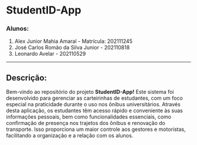 # StudentID-App

### Alunos:

1. Alex Junior Mahia Amaral - Matrícula: 202111245
2. José Carlos Romão da Silva Junior - 202110818
3. Leonardo Avelar - 202110529
---

## Descrição:

Bem-vindo ao repositório do projeto **StudentID-App!** Este sistema foi desenvolvido para gerenciar as carteirinhas de estudantes, com um foco especial na praticidade durante o uso nos ônibus universitários. Através desta aplicação, os estudantes têm acesso rápido e conveniente às suas informações pessoais, bem como funcionalidades essenciais, como confirmação de presença nos trajetos dos ônibus e renovação do transporte. Isso proporciona um maior controle aos gestores e motoristas, facilitando a organização e a relação com os alunos.
